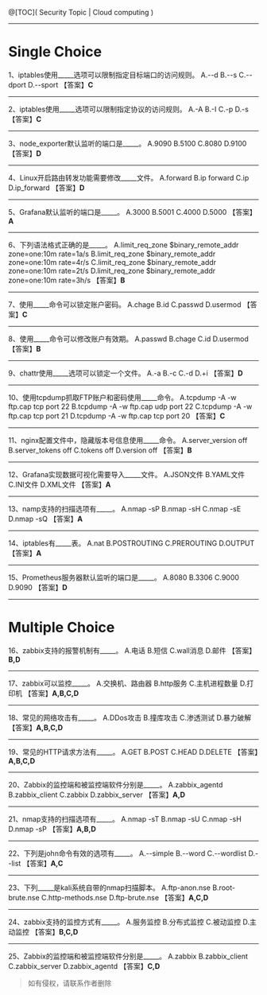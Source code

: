 ﻿@[TOC]( Security Topic | Cloud computing )

---
# Single Choice
1、iptables使用_____选项可以限制指定目标端口的访问规则。
A.--d 
B.--s 
C.--dport 
D.--sport 
【答案】**C**

---
2、iptables使用_____选项可以限制指定协议的访问规则。
A.-A 
B.-I 
C.-p 
D.-s 
【答案】**C**

---
3、node_exporter默认监听的端口是_____。
A.9090 
B.5100 
C.8080 
D.9100 
【答案】**D**

---
4、Linux开启路由转发功能需要修改_____文件。
A.forward 
B.ip forward 
C.ip 
D.ip_forward 
【答案】**D**

---
5、Grafana默认监听的端口是_____。
A.3000 
B.5001 
C.4000 
D.5000 
【答案】**A**

---
6、下列语法格式正确的是_____。
A.limit_req_zone $binary_remote_addr  zone=one:10m rate=1a/s 
B.limit_req_zone $binary_remote_addr  zone=one:10m rate=4r/s 
C.limit_req_zone $binary_remote_addr  zone=one:10m rate=2t/s 
D.limit_req_zone $binary_remote_addr  zone=one:10m rate=3h/s 
【答案】**B**

---
7、使用_____命令可以锁定账户密码。
A.chage 
B.id 
C.passwd 
D.usermod 
【答案】**C**

---
8、使用_____命令可以修改账户有效期。
A.passwd 
B.chage 
C.id 
D.usermod 
【答案】**B**

---
9、chattr使用_____选项可以锁定一个文件。
A.-a 
B.-c 
C.-d 
D.+i 
【答案】**D**

---
10、使用tcpdump抓取FTP账户和密码使用_____命令。
A.tcpdump  -A  -w  ftp.cap   tcp  port  22 
B.tcpdump  -A  -w  ftp.cap   udp  port  22 
C.tcpdump  -A  -w  ftp.cap   tcp  port  21 
D.tcpdump  -A  -w  ftp.cap   tcp  port  20 
【答案】**C**

---
11、nginx配置文件中，隐藏版本号信息使用_____命令。
A.server_version off 
B.server_tokens off 
C.tokens off 
D.version off 
【答案】**B**

---
12、Grafana实现数据可视化需要导入_____文件。
A.JSON文件 
B.YAML文件 
C.INI文件 
D.XML文件 
【答案】**A**

---
13、namp支持的扫描选项有_____。
A.nmap -sP 
B.nmap -sH 
C.nmap -sE 
D.nmap -sQ 
【答案】**A**

---
14、iptables有_____表。
A.nat 
B.POSTROUTING 
C.PREROUTING 
D.OUTPUT 
【答案】**A**

---
15、Prometheus服务器默认监听的端口是_____。
A.8080 
B.3306 
C.9000 
D.9090 
【答案】**D**

---
# Multiple Choice
16、zabbix支持的报警机制有_____。
A.电话 
B.短信 
C.wall消息 
D.邮件 
【答案】**B,D**

---
17、zabbix可以监控_____。
A.交换机、路由器 
B.http服务 
C.主机进程数量 
D.打印机 
【答案】**A,B,C,D**

---
18、常见的网络攻击有_____。
A.DDos攻击 
B.撞库攻击 
C.渗透测试 
D.暴力破解 
【答案】**A,B,C,D**

---
19、常见的HTTP请求方法有_____。
A.GET 
B.POST 
C.HEAD 
D.DELETE 
【答案】**A,B,C,D**

---
20、Zabbix的监控端和被监控端软件分别是_____。
A.zabbix_agentd 
B.zabbix_client 
C.zabbix 
D.zabbix_server 
【答案】**A,D**

---
21、nmap支持的扫描选项有_____。
A.nmap -sT 
B.nmap -sU 
C.nmap -sH 
D.nmap -sP 
【答案】**A,B,D**

---
22、下列是john命令有效的选项有_____。
A.--simple 
B.--word 
C.--wordlist 
D.--list 
【答案】**A,C**

---
23、下列_____是kali系统自带的nmap扫描脚本。
A.ftp-anon.nse 
B.root-brute.nse 
C.http-methods.nse 
D.ftp-brute.nse 
【答案】**A,C,D**

---
24、zabbix支持的监控方式有_____。
A.服务监控 
B.分布式监控 
C.被动监控 
D.主动监控 
【答案】**B,C,D**

---
25、Zabbix的监控端和被监控端软件分别是_____。
A.zabbix 
B.zabbix_client 
C.zabbix_server 
D.zabbix_agentd 
【答案】**C,D**


> 如有侵权，请联系作者删除

